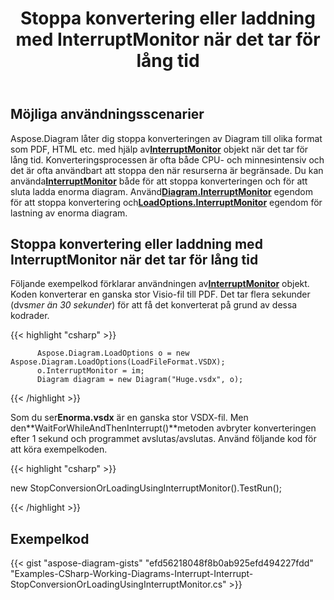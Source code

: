 ﻿---
title: Stoppa konvertering eller laddning med InterruptMonitor när det tar för lång tid
type: docs
weight: 30
url: /sv/net/stop-conversion-or-loading-using-interruptmonitor-when-it-is-taking-too-long/
description: Det här avsnittet förklarar hur du stoppar konvertering eller laddning med Aspose.Diagram.
---
## **Möjliga användningsscenarier**

Aspose.Diagram låter dig stoppa konverteringen av Diagram till olika format som PDF, HTML etc. med hjälp av[**InterruptMonitor**](https://reference.aspose.com/diagram/net/aspose.diagram/interruptmonitor) objekt när det tar för lång tid. Konverteringsprocessen är ofta både CPU- och minnesintensiv och det är ofta användbart att stoppa den när resurserna är begränsade. Du kan använda[**InterruptMonitor**](https://reference.aspose.com/diagram/net/aspose.diagram/interruptmonitor) både för att stoppa konverteringen och för att sluta ladda enorma diagram. Använd[**Diagram.InterruptMonitor**](https://reference.aspose.com/diagram/net/aspose.diagram/diagram/properties/interruptmonitor) egendom för att stoppa konvertering och[**LoadOptions.InterruptMonitor**](https://reference.aspose.com/diagram/net/aspose.diagram/loadoptions/properties/interruptmonitor) egendom för lastning av enorma diagram.

## **Stoppa konvertering eller laddning med InterruptMonitor när det tar för lång tid**

Följande exempelkod förklarar användningen av[**InterruptMonitor**](https://reference.aspose.com/diagram/net/aspose.diagram/interruptmonitor) objekt. Koden konverterar en ganska stor Visio-fil till PDF. Det tar flera sekunder (dvs*mer än 30 sekunder*) för att få det konverterat på grund av dessa kodrader.

{{< highlight "csharp" >}}

	      Aspose.Diagram.LoadOptions o = new Aspose.Diagram.LoadOptions(LoadFileFormat.VSDX);
	      o.InterruptMonitor = im;
	      Diagram diagram = new Diagram("Huge.vsdx", o);

{{< /highlight >}}

 Som du ser**Enorma.vsdx** är en ganska stor VSDX-fil. Men den**WaitForWhileAndThenInterrupt()**metoden avbryter konverteringen efter 1 sekund och programmet avslutas/avslutas. Använd följande kod för att köra exempelkoden.

{{< highlight "csharp" >}}

 new StopConversionOrLoadingUsingInterruptMonitor().TestRun();

{{< /highlight >}}

## **Exempelkod**
{{< gist "aspose-diagram-gists" "efd56218048f8b0ab925efd494227fdd" "Examples-CSharp-Working-Diagrams-Interrupt-Interrupt-StopConversionOrLoadingUsingInterruptMonitor.cs" >}}
